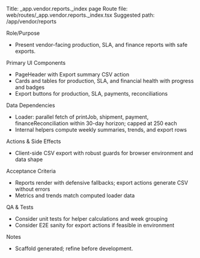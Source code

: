 Title: _app.vendor.reports._index page
Route file: web/routes/_app.vendor.reports._index.tsx
Suggested path: /app/vendor/reports

Role/Purpose
- Present vendor-facing production, SLA, and finance reports with safe exports.

Primary UI Components
- PageHeader with Export summary CSV action
- Cards and tables for production, SLA, and financial health with progress and badges
- Export buttons for production, SLA, payments, reconciliations

Data Dependencies
- Loader: parallel fetch of printJob, shipment, payment, financeReconciliation within 30-day horizon; capped at 250 each
- Internal helpers compute weekly summaries, trends, and export rows

Actions & Side Effects
- Client-side CSV export with robust guards for browser environment and data shape

Acceptance Criteria
- Reports render with defensive fallbacks; export actions generate CSV without errors
- Metrics and trends match computed loader data

QA & Tests
- Consider unit tests for helper calculations and week grouping
- Consider E2E sanity for export actions if feasible in environment

Notes
- Scaffold generated; refine before development.
